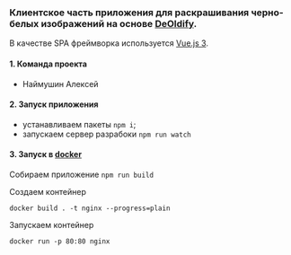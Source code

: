 ### Клиентское часть приложения для раскрашивания черно-белых изображений на основе [DeOldify](https://github.com/jantic/DeOldify).

В качестве SPA фреймворка используется [Vue.js 3](https://vuejs.org/).

#### 1. Команда проекта
 - Наймушин Алексей

#### 2. Запуск приложения
 - устанавливаем пакеты ```npm i```;
 - запускаем сервер разрабоки ```npm run watch```

#### 3. Запуск в [docker](https://www.docker.com/)
Собираем приложение ```npm run build```

Создаем контейнер
```
docker build . -t nginx --progress=plain
```

Запускаем контейнер
```
docker run -p 80:80 nginx
```